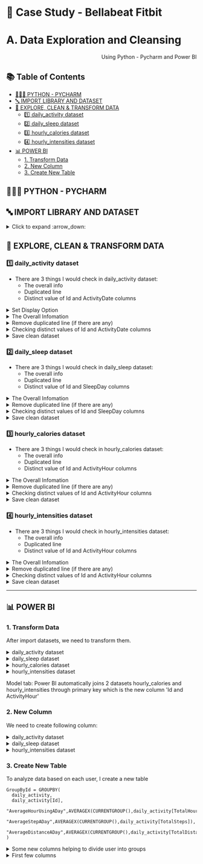 # 🛒 Case Study - Bellabeat Fitbit 
# A. Data Exploration and Cleansing

<p align="right"> Using Python - Pycharm and Power BI </p>

## :books: Table of Contents <!-- omit in toc -->

<!-- TOC -->
  * [👩🏼‍💻 PYTHON - PYCHARM](#-python---pycharm)
  * [🔤 IMPORT LIBRARY AND DATASET](#-import-library-and-dataset)
  * [🔎 EXPLORE, CLEAN & TRANSFORM DATA](#-explore-clean--transform-data)
    * [:one: daily_activity dataset](#-one--daily_activity-dataset)
    * [:two: daily_sleep dataset](#-two--daily_sleep-dataset)
    * [:three: hourly_calories dataset](#-three--hourly_calories-dataset)
    * [:four: hourly_intensities dataset](#-four--hourly_intensities-dataset)
  * [📊 POWER BI](#-power-bi)
    * [1. Transform Data](#1-transform-data)
    * [2. New Column](#2-new-column)
    * [3. Create New Table](#3-create-new-table)
<!-- TOC -->

## 👩🏼‍💻 PYTHON - PYCHARM

## 🔤 IMPORT LIBRARY AND DATASET   

<details><summary> Click to expand :arrow_down: </summary>
  
```python
#Import librory
import pandas as pd
import numpy as np
import matplotlib as plt
import seaborn as sns
from matplotlib import dates
import datetime
from pydoc import describe
print('Completed import lib')
```

```python
#Upload datasets
daily_activity = pd.read_csv('Fitabase Data/dailyActivity_merged.csv')
daily_sleep = pd.read_csv('Fitabase Data/sleepDay_merged.csv')
weight_log = pd.read_csv('Fitabase Data/weightLogInfo_merged.csv')
```
</details>

## 🔎 EXPLORE, CLEAN & TRANSFORM DATA   

### :one: daily_activity dataset

- There are 3 things I would check in daily_activity dataset:
  - The overall info 
  - Duplicated line
  - Distinct value of Id and ActivityDate columns

<details><summary> Set Display Option </summary>
  
```python
pd.set_option('display.max_columns', 20)
pd.set_option('display.width', 2000)
```

 </details>

<details><summary> The  Overall Infomation </summary>
  
```python
print(daily_activity.head()) 
```
![daily_activity_head](https://user-images.githubusercontent.com/95112831/213157353-e9a08593-43da-4cd8-b376-7ac98eca3a9b.PNG)
```python
print(daily_activity.info())
```
![daily_activity_info](https://user-images.githubusercontent.com/95112831/213187782-bef7cfd4-5ea2-425d-85f4-f50c954b3e0e.PNG)
:arrow_right:  There are no null values in the dataset 


 </details>

<details><summary> Remove duplicated line (if there are any) </summary>
  
```python
daily_activity = daily_activity.drop_duplicates(ignore_index=True)
print(daily_activity.info())
```
![daily_activity_info](https://user-images.githubusercontent.com/95112831/213187782-bef7cfd4-5ea2-425d-85f4-f50c954b3e0e.PNG)
:arrow_right:  There are no duplicated line in the dataset 


 </details>

 <details><summary> Checking distinct values of Id and ActivityDate columns </summary>

 ```python
#Id column
print('Number of distinct Id: ', daily_activity['Id'].nunique())
#ActivityDate column
print('Number of distinct Date: ', daily_activity['ActivityDate'].nunique())
print('Dates: ', daily_activity['ActivityDate'].unique())
 ```
![daily_activity_checking_Id_and_date](https://user-images.githubusercontent.com/95112831/213207456-20061f3f-fedf-4281-8b0a-cab47a8a8d09.PNG)
:arrow_right: There are 33 users logging in during 31 consecutive days from 04/12/2016 to 05/12/2016
</details>

 <details><summary> Save clean dataset </summary>

 ```python
 daily_activity.to_csv("daily_activity_cleaned.csv", index=False)
 ```
</details>
 
### :two: daily_sleep dataset

- There are 3 things I would check in daily_sleep dataset:
  - The overall info 
  - Duplicated line
  - Distinct value of Id and SleepDay columns

<details><summary> The  Overall Infomation </summary>
  
```python
print(daily_sleep.head()) 
```
![daily_sleep_head](https://user-images.githubusercontent.com/95112831/213217565-c8897313-11e7-4c3f-a5a9-c83dcf4d0625.PNG)
```python
print(daily_sleep.info())
```
![daily_sleep_info](https://user-images.githubusercontent.com/95112831/213225117-c8b60b22-e233-40cf-bcc3-605df03c6049.PNG)
:arrow_right:  There are no null values in the dataset 

 </details>

<details><summary> Remove duplicated line (if there are any) </summary>
  
```python
daily_sleep = daily_sleep.drop_duplicates(ignore_index=True)
print(daily_sleep.info())
```
![daily_sleep_remove_duplicated_line](https://user-images.githubusercontent.com/95112831/215437451-701cc3e2-2e86-4bfa-916b-d8606d3f2f3e.PNG)
:arrow_right:  There are 3 duplicated line in the dataset and they have been removed


 </details>

 <details><summary> Checking distinct values of Id and SleepDay columns </summary>

 ```python
#Id column
print('Number of distinct Id: ', daily_sleep['Id'].nunique())
#SleepDay column
print('Number of distinct Date: ', daily_sleep['SleepDay'].nunique())
print('Dates: ', daily_sleep['SleepDay'].unique())
 ```
![daily_sleep_checking_Id_and_date](https://user-images.githubusercontent.com/95112831/213231928-76c56590-4399-4808-83a3-83f2bf8a43c3.PNG)
:arrow_right: There are 24 users logging in during 31 consecutive days from 04/12/2016 to 05/12/2016
</details>

 <details><summary> Save clean dataset </summary>

 ```python
 daily_sleep.to_csv("daily_sleep_cleaned.csv", index=False)
 ```
</details>

### :three: hourly_calories dataset

- There are 3 things I would check in hourly_calories dataset:
  - The overall info 
  - Duplicated line
  - Distinct value of Id and ActivityHour columns

<details><summary> The  Overall Infomation </summary>
  
```python
print(hourly_calories.head()) 
```
![hourly_calories_head](https://user-images.githubusercontent.com/95112831/215440187-843439ee-0843-4b98-8269-a13104254a58.PNG)
```python
print(hourly_calories.info())
```
![hourly_calories_info](https://user-images.githubusercontent.com/95112831/215441748-748121c3-9a65-4e07-9563-8ccad2ad2ca0.PNG)
:arrow_right:  There are no null values in the dataset 

 </details>

<details><summary> Remove duplicated line (if there are any) </summary>
  
```python
hourly_calories = hourly_calories.drop_duplicates(ignore_index=True)
print(hourly_calories.info())
```
![hourly_calories_info](https://user-images.githubusercontent.com/95112831/215441748-748121c3-9a65-4e07-9563-8ccad2ad2ca0.PNG)
:arrow_right:  There are no duplicated line in the dataset

 </details>

 <details><summary> Checking distinct values of Id and ActivityHour columns </summary>

 ```python
#Id column
print('Number of distinct Id: ', hourly_calories['Id'].nunique())
#SleepDay column
print('Number of distinct Date: ', pd.to_datetime(hourly_calories['ActivityHour']).dt.date.nunique())
print('Dates: ', pd.to_datetime(hourly_calories['ActivityHour']).dt.date.unique())
 ```
![hourly_calories_checking_Id_and_date](https://user-images.githubusercontent.com/95112831/215452221-61c272ea-4d00-463d-952e-ad15d2c8ec2c.PNG)
:arrow_right: There are 33 users logging in during 31 consecutive days from 04/12/2016 to 05/12/2016
</details>

 <details><summary> Save clean dataset </summary>

 ```python
 hourly_calories.to_csv("hourly_calories_cleaned.csv", index=False)
 ```
</details>

### :four: hourly_intensities dataset

- There are 3 things I would check in hourly_intensities dataset:
  - The overall info 
  - Duplicated line
  - Distinct value of Id and ActivityHour columns

<details><summary> The  Overall Infomation </summary>
  
```python
print(hourly_intensities.head()) 
```
![hourly_intensities_head](https://user-images.githubusercontent.com/95112831/215454206-878250a6-9385-4383-9797-9924115ccf5c.PNG)
```python
print(hourly_intensities.info())
```
![hourly_intensities_info](https://user-images.githubusercontent.com/95112831/215454354-86d9d79f-0423-4b59-a38d-f87246df947a.PNG)
:arrow_right:  There are no null values in the dataset 

 </details>

<details><summary> Remove duplicated line (if there are any) </summary>
  
```python
hourly_intensities = hourly_intensities.drop_duplicates(ignore_index=True)
print(hourly_intensities.info())
```
![hourly_intensities_info](https://user-images.githubusercontent.com/95112831/215454354-86d9d79f-0423-4b59-a38d-f87246df947a.PNG)
:arrow_right:  There are no duplicated line in the dataset

 </details>

 <details><summary> Checking distinct values of Id and ActivityHour columns </summary>

 ```python
#Id column
print('Number of distinct Id: ', hourly_intensities['Id'].nunique())
#SleepDay column
print('Number of distinct Date: ', pd.to_datetime(hourly_intensities['ActivityHour']).dt.date.nunique())
print('Dates: ', pd.to_datetime(hourly_intensities['ActivityHour']).dt.date.unique())
 ```
![hourly_intensities_checking_Id_and_date](https://user-images.githubusercontent.com/95112831/215454859-2468311d-b26e-4c5b-8289-2e791bc09c71.PNG)
:arrow_right: There are 33 users logging in during 31 consecutive days from 04/12/2016 to 05/12/2016
</details>

 <details><summary> Save clean dataset </summary>

 ```python
 hourly_intensities.to_csv("hourly_intensities_cleaned.csv", index=False)
 ```
</details>   

---
## 📊 POWER BI

### 1. Transform Data

After import datasets, we need to transform them. 

<details><summary> daily_activity dataset  </summary>
 
 - Transformed 
  
![powerbi_daily_activity_transformed](https://user-images.githubusercontent.com/95112831/215505930-5d0b7355-2bca-424e-9369-d3481d45e181.PNG)

</details>  

<details><summary> daily_sleep dataset  </summary>
 
- Transformed
  
![powerbi_daily_sleep_transformed](https://user-images.githubusercontent.com/95112831/215507156-a1458c4c-dc6b-42e0-ae54-01fe4060d7c2.PNG)

</details>  

<details><summary> hourly_calories dataset  </summary>
 
- Transformed

![powerbi_hourly_calories_transformed](https://user-images.githubusercontent.com/95112831/215508069-6b491e6e-c0ac-495e-a52b-b11412f5f276.PNG)

Create a new column from merging 2 columns (Id and ActivityHour) to become primary key

</details>  

<details><summary> hourly_intensities dataset  </summary>

- Transformed
![powerbi_hourly_intensities_transformed](https://user-images.githubusercontent.com/95112831/215509035-8811f64a-c1ce-49a5-9982-98e777c875b7.PNG)

Create a new column from merging 2 columns (Id and ActivityHour) to become primary key

</details>

Model tab: Power BI automatically joins 2 datasets hourly_calories and hourly_intensities through primary key which is the new column 'Id and ActivityHour'

### 2. New Column

We need to create following column:

<details><summary> daily_activity dataset  </summary>

- NameOfTheDay: to get the name of the day  
```
NameOfTheDay = FORMAT('daily_activity'[ActivityDate],"dddd") 
```  
- Weekday: assign each day with a number so that we can arrange them in order
```
Weekday = WEEKDAY('daily_activity'[ActivityDate] - 1)
```
:heavy_check_mark: In tab model, NameOfTheDay -> Properties -> Advanced -> Sort by column -> Choose Weekday
- TotalHourUsing: get total hour that user use device  
```
TotalHourUsing = (daily_activity[VeryActiveMinutes] + daily_activity[FairlyActiveMinutes] + daily_activity[LightlyActiveMinutes] + daily_activity[SedentaryMinutes])/60
```

</details>  

<details><summary> daily_sleep dataset  </summary>

- NameOfTheDay: to get the name of the day  
```
NameOfTheDay = FORMAT('daily_sleep'[SleepDay],"dddd") 
```  
- Weekday: assign each day with a number so that we can arrange them in order
```
Weekday = WEEKDAY('daily_sleep'[SleepDay] - 1)
```
- TimeToSleep: get time user use to sleep  
```
TimeToSleep = daily_sleep[TotalTimeInBed] - daily_sleep[TotalMinutesAsleep]
```

</details>  

<details><summary> hourly_intensities dataset  </summary>

- NameOfTheDay: to get the name of the day  
```
NameOfTheDay = FORMAT('hourly_intensities'[ActivityHour],"dddd") 
```  
- Weekday: assign each day with a number so that we can arrange them in order
```
Weekday = WEEKDAY('hourly_intensities'[ActivityHour] - 1)
```
- Time: get time user use device 
```
Time = FORMAT('hourly_intensities'[ActivityHour],"hh:mm:ss")
```

</details>  

### 3. Create New Table

To analyze data based on each user, I create a new table

```
GroupById = GROUPBY(
  daily_activity,
  daily_activity[Id],
  "AverageHourUsingADay",AVERAGEX(CURRENTGROUP(),daily_activity[TotalHourUsing]),
  "AverageStepADay",AVERAGEX(CURRENTGROUP(),daily_activity[TotalSteps]),
  "AverageDistanceADay",AVERAGEX(CURRENTGROUP(),daily_activity[TotalDistance])
)
```
<details><summary> Some new columns helping to divide user into groups  </summary>

- UserUseTimeStatus: divide users into 2 groups - use device over 20 hours and under 20 hours
```
HighOrLowUse = if(GroupById[AverageHourUsingADay]>=20,"Over 20 hours","Under 20 hours")
```
- UserStepStatus: divide users into 2 groups - over 10000 steps and under 10000 steps
```
UserStepStatus = if(GroupById[AverageStepADay]>=10000,"Over 10000 Steps","Under 10000 Steps")
```
- UserDistanceStatus: divide users into 2 groups - over 8 km and under 8 km
```
UserDistanceStatus = if(GroupById[AverageDistanceADay]>=8,"Over 8 km","Under 8 km")
```
  
</details>

<details><summary> First few columns  </summary>

![powerbi_groupbyid_head](https://user-images.githubusercontent.com/95112831/215530036-e3b538e0-444f-40db-a5b8-8734654fed99.PNG)

</details>
